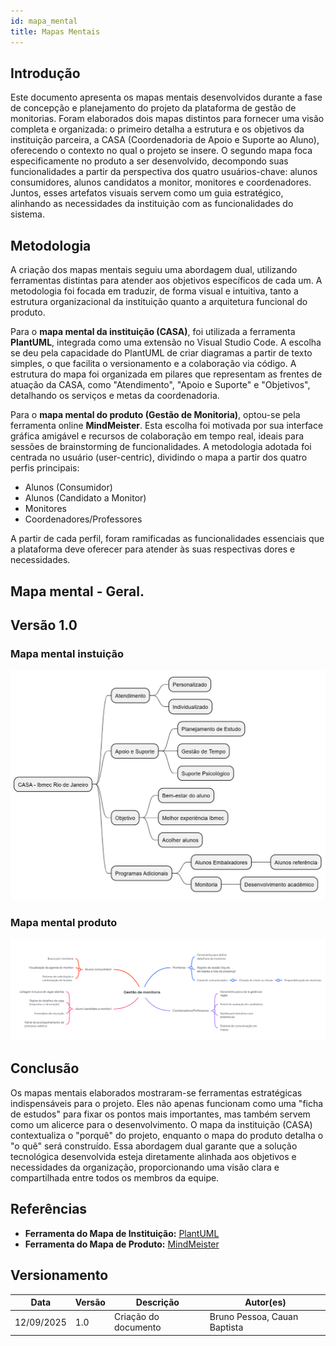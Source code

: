 ```yaml
---
id: mapa_mental
title: Mapas Mentais
---
```


## Introdução

Este documento apresenta os mapas mentais desenvolvidos durante a fase de concepção e planejamento do projeto da plataforma de gestão de monitorias. Foram elaborados dois mapas distintos para fornecer uma visão completa e organizada: o primeiro detalha a estrutura e os objetivos da instituição parceira, a CASA (Coordenadoria de Apoio e Suporte ao Aluno), oferecendo o contexto no qual o projeto se insere. O segundo mapa foca especificamente no produto a ser desenvolvido, decompondo suas funcionalidades a partir da perspectiva dos quatro usuários-chave: alunos consumidores, alunos candidatos a monitor, monitores e coordenadores. Juntos, esses artefatos visuais servem como um guia estratégico, alinhando as necessidades da instituição com as funcionalidades do sistema.

## Metodologia

A criação dos mapas mentais seguiu uma abordagem dual, utilizando ferramentas distintas para atender aos objetivos específicos de cada um. A metodologia foi focada em traduzir, de forma visual e intuitiva, tanto a estrutura organizacional da instituição quanto a arquitetura funcional do produto.

Para o **mapa mental da instituição (CASA)**, foi utilizada a ferramenta **PlantUML**, integrada como uma extensão no Visual Studio Code. A escolha se deu pela capacidade do PlantUML de criar diagramas a partir de texto simples, o que facilita o versionamento e a colaboração via código. A estrutura do mapa foi organizada em pilares que representam as frentes de atuação da CASA, como "Atendimento", "Apoio e Suporte" e "Objetivos", detalhando os serviços e metas da coordenadoria.

Para o **mapa mental do produto (Gestão de Monitoria)**, optou-se pela ferramenta online **MindMeister**. Esta escolha foi motivada por sua interface gráfica amigável e recursos de colaboração em tempo real, ideais para sessões de brainstorming de funcionalidades. A metodologia adotada foi centrada no usuário (user-centric), dividindo o mapa a partir dos quatro perfis principais:

* Alunos (Consumidor)
* Alunos (Candidato a Monitor)
* Monitores
* Coordenadores/Professores

A partir de cada perfil, foram ramificadas as funcionalidades essenciais que a plataforma deve oferecer para atender às suas respectivas dores e necessidades.

## Mapa mental - Geral.

## Versão 1.0

### Mapa mental instuição

![Mapa mental Instituição](https://github.com/Projetos-de-Extensao/PBE_25.2_8001_II/blob/main/docs/assets/Mapas_Mentais/mapaMentalInst.png)

### Mapa mental produto

![Mapa mental Produto](https://github.com/Projetos-de-Extensao/PBE_25.2_8001_II/blob/main/docs/assets/Mapas_Mentais/Screenshot%202025-09-12%20094408.png)

## Conclusão

Os mapas mentais elaborados mostraram-se ferramentas estratégicas indispensáveis para o projeto. Eles não apenas funcionam como uma "ficha de estudos" para fixar os pontos mais importantes, mas também servem como um alicerce para o desenvolvimento. O mapa da instituição (CASA) contextualiza o "porquê" do projeto, enquanto o mapa do produto detalha o "o quê" será construído. Essa abordagem dual garante que a solução tecnológica desenvolvida esteja diretamente alinhada aos objetivos e necessidades da organização, proporcionando uma visão clara e compartilhada entre todos os membros da equipe.

## Referências

* **Ferramenta do Mapa de Instituição:** [PlantUML](https://plantuml.com/)
* **Ferramenta do Mapa de Produto:** [MindMeister](https://www.mindmeister.com/)

## Versionamento

| Data       | Versão | Descrição            | Autor(es)                    |
| ---------- | ------ | -------------------- | ---------------------------- |
| 12/09/2025 | 1.0    | Criação do documento | Bruno Pessoa, Cauan Baptista |
